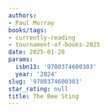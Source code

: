 ```yaml
---
authors:
- Paul Murray
books/tags:
- currently-reading
- tournament-of-books-2025
date: 2025-01-28
params:
  isbn13: '9780374600303'
  year: '2024'
slug: '9780374600303'
star_rating: null
title: The Bee Sting
---
```



<!--more-->
